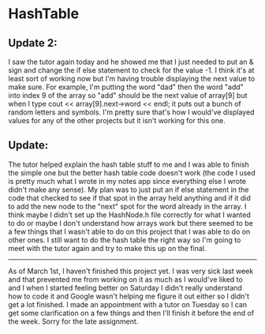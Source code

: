 # HashTable
Update 2:
--
I saw the tutor again today and he showed me that I just needed to put an & sign and change the if else statement to check for the value -1. I think it's at least sort of working now but I'm having trouble displaying the next value to make sure. For example, I'm putting the word "dad" then the word "add" into index 9 of the array so "add" should be the next value of array[9] but when I type cout << array[9].next->word << endl; it puts out a bunch of random letters and symbols. I'm pretty sure that's how I would've displayed values for any of the other projects but it isn't working for this one. 

Update:
--
The tutor helped explain the hash table stuff to me and I was able to finish the simple one but the better hash table code doesn't work (the code I used is pretty much what I wrote in my notes app since everything else I wrote didn't make any sense). My plan was to just put an if else statement in the code that checked to see if that spot in the array held anything and if it did to add the new node to the "next" spot for the word already in the array. I think maybe I didn't set up the HashNode.h file correctly for what I wanted to do or maybe I don't understand how arrays work but there seemed to be a few things that I wasn't able to do on this project that I was able to do on other ones. I still want to do the hash table the right way so I'm going to meet with the tutor again and try to make this up on the final.
_________________________________________________________________________________________________________________________________________________________________________
As of March 1st, I haven't finished this project yet. I was very sick last week and that prevented me from working on it as much as I would've liked to and I when I started feeling better on Saturday I didn't really understand how to code it and Google wasn't helping me figure it out either so I didn't get a lot finished. I made an appointment with a tutor on Tuesday so I can get some clarification on a few things and then I'll finish it before the end of the week. Sorry for the late assignment.
